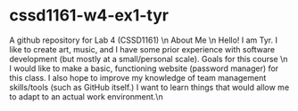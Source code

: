 # cssd1161-w4-ex1-tyr
A github repository for Lab 4 (CSSD1161) \n
About Me \n
Hello! I am Tyr. I like to create art, music, and I have some prior experience with software development (but mostly at a small/personal scale).
Goals for this course \n
I would like to make a basic, functioning website (password manager) for this class. I also hope to improve my knowledge of team management skills/tools (such as GitHub itself.) I want to learn things that would allow me to adapt to an actual work environment.\n
